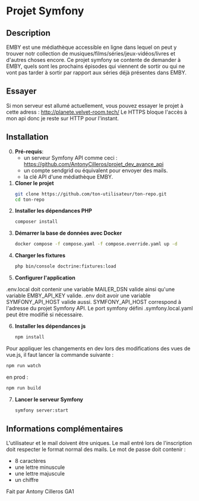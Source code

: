 # Projet Symfony

## Description
EMBY est une médiathèque accessible en ligne dans lequel on peut y trouver notr collection de musiques/films/séries/jeux-vidéos/livres et d'autres choses encore.
Ce projet symfony se contente de demander à EMBY, quels sont les prochains épisodes qui viennent de sortir ou qui ne vont pas tarder à sortir par rapport aux séries déjà présentes dans EMBY.

## Essayer
Si mon serveur est allumé actuellement, vous pouvez essayer le projet à cette adress : http://planete.velvet-room.tech/
Le HTTPS bloque l'accès à mon api donc je reste sur HTTP pour l'instant.

## Installation

0. **Pré-requis**:
   - un serveur Symfony API comme ceci : https://github.com/AntonyCilleros/projet_dev_avance_api
   - un compte sendgrid ou équivalent pour envoyer des mails.
   - la clé API d'une médiathèque EMBY.
2. **Cloner le projet**
   ```sh
   git clone https://github.com/ton-utilisateur/ton-repo.git
   cd ton-repo

3. **Installer les dépendances PHP**
   ```sh
   composer install

4. **Démarrer la base de données avec Docker**
   ```sh
   docker compose -f compose.yaml -f compose.override.yaml up -d

5. **Charger les fixtures**
   ```sh
   php bin/console doctrine:fixtures:load

6. **Configurer l'application**

.env.local doit contenir une variable MAILER_DSN valide ainsi qu'une variable EMBY_API_KEY valide.
.env doit avoir une variable SYMFONY_API_HOST valide aussi. SYMFONY_API_HOST correspond à l'adresse du projet Symfony API.
Le port symfony défini .symfony.local.yaml peut être modifié si nécessaire.


6. **Installer les dépendances js**
    ```sh
   npm install
   
Pour appliquer les changements en dev lors des modifications des vues de vue.js, il faut lancer la commande suivante :
   ```sh
   npm run watch
   ```
en prod :
   ```sh
   npm run build
   ```

7. **Lancer le serveur Symfony**
    ```sh
   symfony server:start

## Informations complémentaires
L'utilisateur et le mail doivent être uniques.
Le mail entré lors de l'inscription doit respecter le format normal des mails.
Le mot de passe doit contenir :
- 8 caractères
- une lettre minuscule
- une lettre majuscule
- un chiffre

Fait par Antony Cilleros GA1

